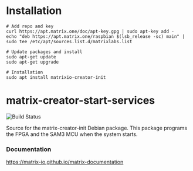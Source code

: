 
# Installation
```
# Add repo and key
curl https://apt.matrix.one/doc/apt-key.gpg | sudo apt-key add -
echo "deb https://apt.matrix.one/raspbian $(lsb_release -sc) main" | sudo tee /etc/apt/sources.list.d/matrixlabs.list

# Update packages and install
sudo apt-get update
sudo apt-get upgrade

# Installation
sudo apt install matrixio-creator-init
```

# matrix-creator-start-services
![Build Status](https://drone.matrix.one/api/badges/matrix-io/matrix-creator-init/status.svg)

Source for the matrix-creator-init Debian package. This package programs the FPGA and the SAM3 MCU when the system starts.

### Documentation
https://matrix-io.github.io/matrix-documentation
